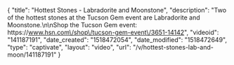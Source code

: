 {
    "title": "Hottest Stones - Labradorite and Moonstone",
    "description": "Two of the hottest stones at the Tucson Gem event are Labradorite and Moonstone.\n\nShop the Tucson Gem event: https:\/\/www.hsn.com\/shop\/tucson-gem-event\/3651-14142",
    "videoid": "141187191",
    "date_created": "1518472054",
    "date_modified": "1518472649",
    "type": "captivate",
    "layout": "video",
    "url": "\/v\/hottest-stones-lab-and-moon\/141187191"
}